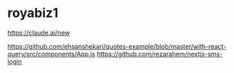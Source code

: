 # royabiz1
 https://claude.ai/new
 
https://github.com/ehsanshekari/quotes-example/blob/master/with-react-query/src/components/App.js
https://github.com/rezarahem/nextjs-sms-login
